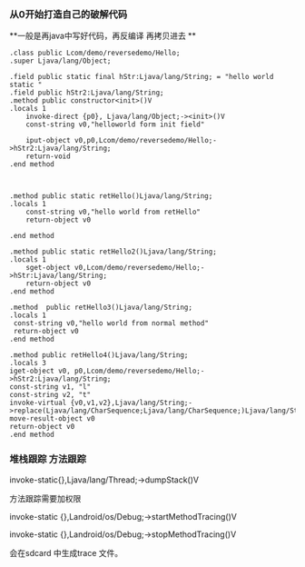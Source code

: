 ### 从0开始打造自己的破解代码
**一般是再java中写好代码，再反编译 再拷贝进去 **
~~~
.class public Lcom/demo/reversedemo/Hello;
.super Ljava/lang/Object;

.field public static final hStr:Ljava/lang/String; = "hello world static "
.field public hStr2:Ljava/lang/String;
.method public constructor<init>()V
.locals 1 
    invoke-direct {p0}, Ljava/lang/Object;-><init>()V
    const-string v0,"helloworld form init field"
    
    iput-object v0,p0,Lcom/demo/reversedemo/Hello;->hStr2:Ljava/lang/String;  
    return-void
.end method



.method public static retHello()Ljava/lang/String;
.locals 1
    const-string v0,"hello world from retHello"
    return-object v0

.end method

.method public static retHello2()Ljava/lang/String;    
.locals 1
    sget-object v0,Lcom/demo/reversedemo/Hello;->hStr:Ljava/lang/String;
    return-object v0
.end method

.method  public retHello3()Ljava/lang/String;
.locals 1
 const-string v0,"hello world from normal method"
 return-object v0
.end method

.method public retHello4()Ljava/lang/String;
.locals 3
iget-object v0, p0,Lcom/demo/reversedemo/Hello;->hStr2:Ljava/lang/String;
const-string v1, "l"
const-string v2, "t"
invoke-virtual {v0,v1,v2},Ljava/lang/String;->replace(Ljava/lang/CharSequence;Ljava/lang/CharSequence;)Ljava/lang/String;
move-result-object v0
return-object v0
.end method

~~~
### 堆栈跟踪 方法跟踪

invoke-static{},Ljava/lang/Thread;->dumpStack()V



方法跟踪需要加权限 
<uses-permission android:name="android.permission.READ_EXTERNAL_STORAGE"/>
<uses-permission android:name="android.permission.WRITE_EXTERNAL_STORAGE"/>

invoke-static {},Landroid/os/Debug;->startMethodTracing()V

invoke-static {},Landroid/os/Debug;->stopMethodTracing()V

会在sdcard 中生成trace 文件。
